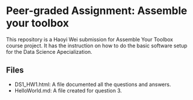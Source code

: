 # Peer-graded Assignment: Assemble your toolbox

This repository is a Haoyi Wei submission for Assemble Your Toolbox
course project. It has the instruction on how to do the basic software
setup for the Data Science Apecialization.

## Files

-   DS1_HW1.html: A file documented all the questions and answers.
-   HelloWorld.md: A file created for question 3.
